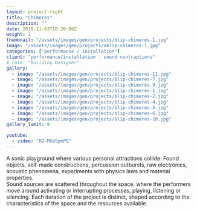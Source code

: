 ```yaml
---
layout: project-right
title: "Chimeres"
description: ""
date: 2018-11-03T10:20:00Z
weight: 1
thumbnail: "/assets/images/gen/projects/blip-chimeres-1.jpg"
image: "/assets/images/gen/projects/oblip-chimeres-1.jpg"
categories: ["performance / installation"]
client: "performance/installation - sound contraptions"
# role: "Building Designer"
gallery:
  - image: "/assets/images/gen/projects/blip-chimeres-11.jpg"
  - image: "/assets/images/gen/projects/blip-chimeres-7.jpg"
  - image: "/assets/images/gen/projects/blip-chimeres-9.jpg"
  - image: "/assets/images/gen/projects/blip-chimeres-1.jpg"
  - image: "/assets/images/gen/projects/blip-chimeres-2.jpg"
  - image: "/assets/images/gen/projects/blip-chimeres-4.jpg"
  - image: "/assets/images/gen/projects/blip-chimeres-5.jpg"
  - image: "/assets/images/gen/projects/blip-chimeres-6.jpg"
  - image: "/assets/images/gen/projects/blip-chimeres-10.jpg"
gallery_limit: 9

youtube:
  - video: "D2-MXa5pmPQ"
---
```

<!-- Semi-autonomous instrumental installments consisting of objects, circuits and electronic media are scattered throughout the performance space, creating a dynamic sonic field of forces, each with its own attractors generating their own trajectories.  
The performers are present, improvising with the materials, activating or interrupting processes of sound production, playing with feedback, listening or silencing.  
Sound reveals space while space is becoming sound.  
The audience is invited to observe, listen, experience and engage with the performance on different levels and points of view. -->

A sonic playground where various personal attractions collide: Found objects, self-made constructions, percussion outbursts, raw electronics, acoustic phenomena, experiments with physics laws and material properties.  
Sound sources are scattered throughout the space, where the performers move around activating or interrupting processes, playing, listening or silencing. Each iteration of the project is distinct, shaped according to the characteristics of the space and the resources available.


